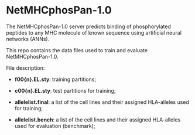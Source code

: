 # NetMHCphosPan-1.0

The NetMHCphosPan-1.0 server predicts binding of phosphorylated peptides to any MHC molecule of known sequence using artificial neural networks (ANNs).

This repo contains the data files used to train and evaluate NetMHCphosPan-1.0.

File description:
- **f00{n}.EL.sty**: training partitions;

- **c00{n}.EL.sty**: test partitions for training;

- **allelelist.final**: a list of the cell lines and their assigned HLA-alleles used for training;

- **allelelist.bench**: a list of the cell lines and their assigned HLA-alleles used for evaluation (benchmark);
